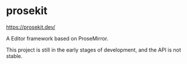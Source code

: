 # prosekit

https://prosekit.dev/

A Editor framework based on ProseMirror.

This project is still in the early stages of development, and the API is not stable.
